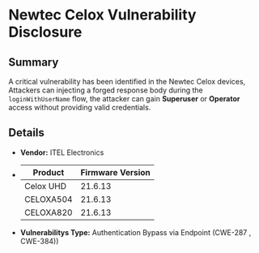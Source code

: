 # Newtec Celox Vulnerability Disclosure

## Summary

A critical vulnerability has been identified in the  Newtec Celox devices, Attackers can injecting a forged response body during the `loginWithUserName` flow, the attacker can gain **Superuser** or **Operator** access without providing valid credentials.

## Details

- **Vendor:** ITEL Electronics
- | Product     | Firmware Version |
  |-------------|------------------|
  | Celox UHD     | 21.6.13         |
  | CELOXA504 | 21.6.13          |
  | CELOXA820| 21.6.13         |

- **Vulnerabilitys Type:**  Authentication Bypass via  Endpoint   (CWE-287 , CWE-384))

